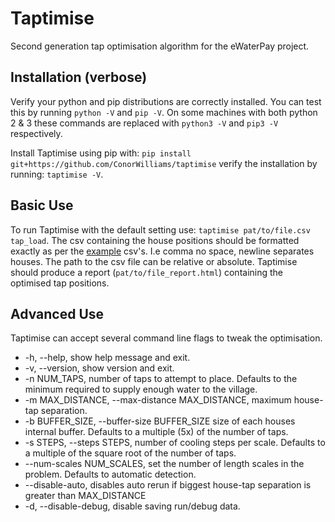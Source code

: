 # Taptimise
Second generation tap optimisation algorithm for the eWaterPay project.

## Installation (verbose)
Verify your python and pip distributions are correctly installed. You can test this by running `python -V` and `pip -V`. On some machines with both python 2 & 3 these commands are replaced with `python3 -V` and `pip3 -V` respectively.

Install Taptimise using pip with: `pip install git+https://github.com/ConorWilliams/taptimise` verify the installation by running: `taptimise -V`.

## Basic Use
To run Taptimise with the default setting use: 
`taptimise pat/to/file.csv tap_load`. The csv containing the house positions 
should be formatted exactly as per the 
[example](https://github.com/ConorWilliams/taptimise/tree/master/test) csv's. 
I.e comma no space, newline separates houses. The path to the csv file can be 
relative or absolute. Taptimise should produce a report 
(`pat/to/file_report.html`) containing the optimised tap positions. 

## Advanced Use

Taptimise can accept several command line flags to tweak the optimisation.

*  -h, --help, show help message and exit.
*  -v, --version, show version and exit.
*  -n NUM_TAPS, number of taps to attempt to place. Defaults to the minimum required to supply enough water to the village.
*  -m MAX_DISTANCE, --max-distance MAX_DISTANCE, maximum house-tap separation.
*  -b BUFFER_SIZE, --buffer-size BUFFER_SIZE size of each houses internal buffer. Defaults to a multiple (5x) of the number of taps.
*  -s STEPS, --steps STEPS, number of cooling steps per scale. Defaults to a multiple of the square root of the number of taps.
* --num-scales NUM_SCALES, set the number of length scales in the problem. Defaults to automatic detection. 
* --disable-auto, disables auto rerun if biggest house-tap separation is greater than MAX_DISTANCE
* -d, --disable-debug, disable saving run/debug data. 

